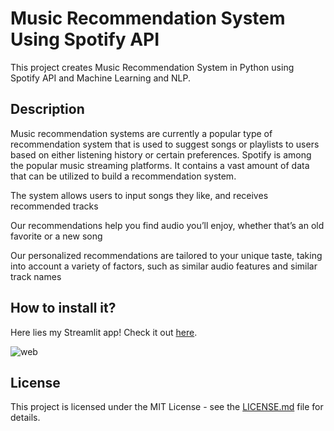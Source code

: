 # Music Recommendation System Using Spotify API

This project creates Music Recommendation System in Python using Spotify API and Machine Learning and NLP.


## Description

Music recommendation systems are currently a popular type of recommendation system that is used to suggest songs or playlists to users based on either listening history or certain preferences.
Spotify is among the popular music streaming platforms. It contains a vast amount of data that can be utilized to build a recommendation system.

The system allows users to input songs they like, and receives recommended tracks 

Our recommendations help you find audio you’ll enjoy, whether that’s an old favorite or a new song

Our personalized recommendations are tailored to your unique taste, taking into account a variety of factors, such as similar audio features and similar track names


## How to install it?

Here lies my Streamlit app! Check it out [here](https://musicrecommendationmodel.streamlit.app/).


![web](https://github.com/Yokesh-VP/Music_Recommendation_System-Using-Spotify-API/assets/145176798/e4940c06-a2a0-40ed-b259-6cb63beac821)


## License

This project is licensed under the MIT License - see the [LICENSE.md](LICENSE) file for details.
